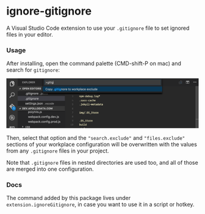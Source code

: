 # ignore-gitignore

A Visual Studio Code extension to use your `.gitignore` file to set ignored files in your editor.

### Usage

After installing, open the command palette (CMD-shift-P on mac) and search for `gitignore`:

![Screenshot of the command search](screenshots/command.png)

Then, select that option and the `"search.exclude"` and `"files.exclude"` sections of your workplace configuration will be overwritten with the values from any `.gitignore` files in your project.

Note that `.gitignore` files in nested directories are used too, and all of those are merged into one configuration.

### Docs

The command added by this package lives under `extension.ignoreGitignore`, in case you want to use it in a script or hotkey.
